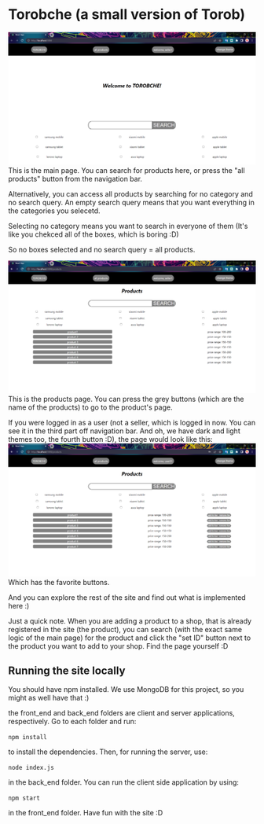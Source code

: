 # Torobche (a small version of Torob)
![main page](main_page.png "Main page")
This is the main page. You can search for products here, or press the "all products" button from the navigation bar.

Alternatively, you can access all products by searching for no category and no search query. An empty search query means that you want everything in the categories you selecetd.

Selecting no category means you want to search in everyone of them (It's like you chekced all of the boxes, which is boring :D)

So no boxes selected and no search query = all products.

![products page](products_page.png "Products page")
This is the products page. You can press the grey buttons (which are the name of the products) to go to the product's page.

If you were logged in as a user (not a seller, which is logged in now. You can see it in the third part off navigation bar. And oh, we have dark and light themes too, the fourth button :D), the page would look like this:
![products page](user_products.png "Products page")
Which has the favorite buttons.

And you can explore the rest of the site and find out what is implemented here :) 

Just a quick note. When you are adding a product to a shop, that is already registered in the site (the product), you can search (with the exact same logic of the main page) for the product and click the "set ID" button next to the product you want to add to your shop. Find the page yourself :D

## Running the site locally

You should have npm installed. We use MongoDB for this project, so you might as well have that :)

the front_end and back_end folders are client and server applications, respectively. Go to each folder and run:

`npm install`

to install the dependencies. Then, for running the server, use:

`node index.js`

in the back_end folder. You can run the client side application by using:

`npm start`

in the front_end folder. Have fun with the site :D